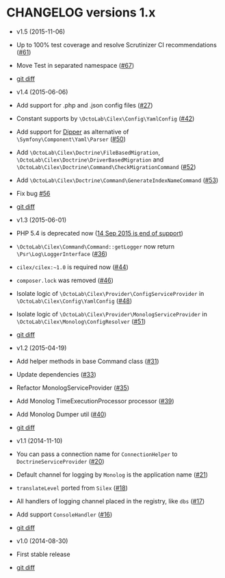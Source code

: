 CHANGELOG versions 1.x
======================

* v1.5 (2015-11-06)

 * Up to 100% test coverage and resolve Scrutinizer CI recommendations ([#61](../../issues/61))
 * Move Test in separated namespace ([#67](../../issue/67))
 * [git diff](../../compare/v1.4.3...v1.5.1)

* v1.4 (2015-06-06)

 * Add support for .php and .json config files ([#27](../../issues/27))
 * Constant supports by `\OctoLab\Cilex\Config\YamlConfig` ([#42](../../issues/42))
 * Add support for [Dipper](https://github.com/secondparty/dipper) as alternative of `\Symfony\Component\Yaml\Parser`
 ([#50](../../issues/50))
 * Add `\OctoLab\Cilex\Doctrine\FileBasedMigration`, `\OctoLab\Cilex\Doctrine\DriverBasedMigration` and
 `\OctoLab\Cilex\Doctrine\Command\CheckMigrationCommand` ([#52](../../issues/52))
 * Add `\OctoLab\Cilex\Doctrine\Command\GenerateIndexNameCommand` ([#53](../../issues/53))
 * Fix bug [#56](../../issues/56)
 * [git diff](../../compare/v1.3.2...v1.4.3)

* v1.3 (2015-06-01)

 * PHP 5.4 is deprecated now ([14 Sep 2015 is end of support](http://php.net/supported-versions.php))
 * `\OctoLab\Cilex\Command\Command::getLogger` now return `\Psr\Log\LoggerInterface` ([#36](../../issues/36))
 * `cilex/cilex:~1.0` is required now ([#44](../../issues/44))
 * `composer.lock` was removed ([#46](../../issues/46))
 * Isolate logic of `\OctoLab\Cilex\Provider\ConfigServiceProvider` in `\OctoLab\Cilex\Config\YamlConfig`
 ([#48](../../issues/48))
 * Isolate logic of `\OctoLab\Cilex\Provider\MonologServiceProvider` in `\OctoLab\Cilex\Monolog\ConfigResolver`
 ([#51](../../issues/51))
 * [git diff](../../compare/v1.2.3...v1.3.2)

* v1.2 (2015-04-19)

 * Add helper methods in base Command class ([#31](../../issues/31))
 * Update dependencies ([#33](../../issues/33))
 * Refactor MonologServiceProvider ([#35](../../issues/35))
 * Add Monolog TimeExecutionProcessor processor ([#39](../../issues/39))
 * Add Monolog Dumper util ([#40](../../issues/40))
 * [git diff](../../compare/v1.1.4...v1.2.3)

* v1.1 (2014-11-10)

 * You can pass a connection name for `ConnectionHelper` to `DoctrineServiceProvider` ([#20](../../issues/20))
 * Default channel for logging by `Monolog` is the application name ([#21](../../issues/21))
 * `translateLevel` ported from `Silex` ([#18](../../issues/18))
 * All handlers of logging channel placed in the registry, like `dbs` ([#17](../../issues/17))
 * Add support `ConsoleHandler` ([#16](../../issues/16))
 * [git diff](../../compare/v1.0.1...v1.1.4)

* v1.0 (2014-08-30)

 * First stable release
 * [git diff](../../compare/v0.6...v1.0.1)
